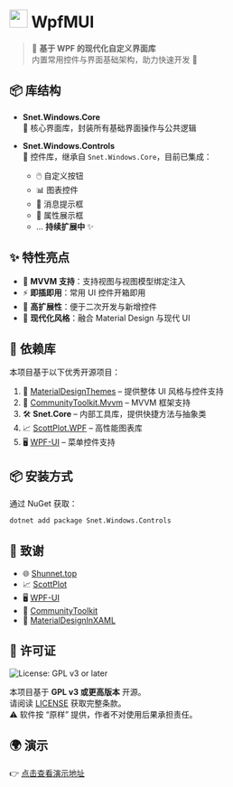 # <img src="https://api.shunnet.top/pic/shun.png" height="32"> WpfMUI  

> 🎨 **基于 WPF 的现代化自定义界面库**  
> 内置常用控件与界面基础架构，助力快速开发 🚀  


## 📦 库结构  

- **Snet.Windows.Core**  
  🔹 核心界面库，封装所有基础界面操作与公共逻辑  

- **Snet.Windows.Controls**  
  🔹 控件库，继承自 `Snet.Windows.Core`，目前已集成：  
  - 🖱️ 自定义按钮  
  - 📊 图表控件  
  - 💬 消息提示框  
  - 📝 属性展示框  
  - … **持续扩展中** ✨  


## ✨ 特性亮点  

- 🔗 **MVVM 支持**：支持视图与视图模型绑定注入  
- ⚡ **即插即用**：常用 UI 控件开箱即用  
- 🔧 **高扩展性**：便于二次开发与新增控件  
- 🎨 **现代化风格**：融合 Material Design 与现代 UI  


## 🔗 依赖库  

本项目基于以下优秀开源项目：  

1. 🎨 [MaterialDesignThemes](https://github.com/MaterialDesignInXAML/MaterialDesignInXamlToolkit) – 提供整体 UI 风格与控件支持  
2. 🧩 [CommunityToolkit.Mvvm](https://github.com/CommunityToolkit/dotnet) – MVVM 框架支持  
3. 🛠️ **Snet.Core** – 内部工具库，提供快捷方法与抽象类  
4. 📈 [ScottPlot.WPF](https://github.com/ScottPlot/ScottPlot) – 高性能图表库  
5. 🖥️ [WPF-UI](https://github.com/lepoco/wpfui) – 菜单控件支持   


## 📦 安装方式  

通过 NuGet 获取：  

```bash
dotnet add package Snet.Windows.Controls
```


## 🙏 致谢  

- 🌐 [Shunnet.top](https://shunnet.top)  
- 📈 [ScottPlot](https://github.com/scottplot/scottplot)  
- 🖥️ [WPF-UI](https://github.com/lepoco/wpfui)  
- 🧩 [CommunityToolkit](https://github.com/CommunityToolkit/dotnet)  
- 🎨 [MaterialDesignInXAML](https://github.com/MaterialDesignInXamlToolkit)  


## 📜 许可证  

![License: GPL v3 or later](https://img.shields.io/badge/License-GPLv3+-blue.svg)  

本项目基于 **GPL v3 或更高版本** 开源。  
请阅读 [LICENSE](LICENSE.txt) 获取完整条款。  
⚠️ 软件按 “原样” 提供，作者不对使用后果承担责任。  


## 🌍 演示  

👉 [点击查看演示地址](https://shunnet.top/7EUf6)  
